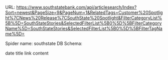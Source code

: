 URL: https://www.southstatebank.com/api/articlesearch/Index?Sort=newest&PageSize=9&PageNum=1&RelatedTags=Customer%20Spotlight%7CNews%20Release%7CSouthState%20Spotlight&FilterCategoryList%5B%5D=SouthStateStories&SelectedFilterList%5B0%5D%5BFilterCategoryName%5D=SouthStateStories&SelectedFilterList%5B0%5D%5BFilterTagName%5D=

Spider name: southstate
DB Schema:

date
title
link
content
